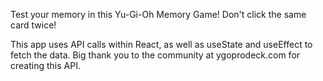 Test your memory in this Yu-Gi-Oh Memory Game! Don't click the same card twice!

This app uses API calls within React, as well as useState and useEffect to fetch the data. Big thank you to the community at ygoprodeck.com for creating this API.
